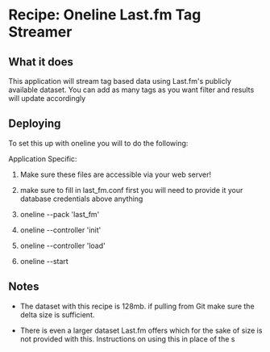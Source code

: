 Recipe: Oneline Last.fm Tag Streamer
====================================================================

What it does
--------------------------------------------------------------------

This application will stream tag based data using Last.fm's publicly
available dataset. You can add as many tags as you want filter
and results will update accordingly 

Deploying
-------------------------------------------------------------------
To set this up with oneline you will to do the following:

Application Specific:
  1. Make sure these files are accessible via your web server!
  2. make sure to fill in last_fm.conf first you will need to provide it
    your database credentials above anything
  3. oneline --pack 'last_fm'
  4. oneline --controller 'init'
  5. oneline --controller 'load'

  5. oneline --start


Notes
------------------------------------------------------------------

- The dataset with this recipe is 128mb. if pulling from Git make sure
the delta size is sufficient. 

- There is even a larger dataset Last.fm offers which for the sake of 
size is not provided with this. Instructions on using this in place of the
s
